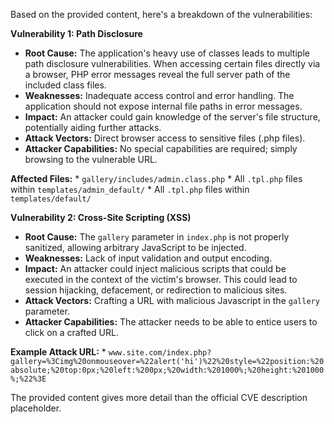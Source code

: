 Based on the provided content, here's a breakdown of the vulnerabilities:

**Vulnerability 1: Path Disclosure**

*   **Root Cause:** The application's heavy use of classes leads to multiple path disclosure vulnerabilities. When accessing certain files directly via a browser, PHP error messages reveal the full server path of the included class files.
*   **Weaknesses:** Inadequate access control and error handling. The application should not expose internal file paths in error messages.
*   **Impact:** An attacker could gain knowledge of the server's file structure, potentially aiding further attacks.
*   **Attack Vectors:** Direct browser access to sensitive files (.php files).
*   **Attacker Capabilities:** No special capabilities are required; simply browsing to the vulnerable URL.

**Affected Files:**
    *   `gallery/includes/admin.class.php`
    *   All `.tpl.php` files within `templates/admin_default/`
    *   All `.tpl.php` files within `templates/default/`

**Vulnerability 2: Cross-Site Scripting (XSS)**

*   **Root Cause:** The `gallery` parameter in `index.php` is not properly sanitized, allowing arbitrary JavaScript to be injected.
*   **Weaknesses:** Lack of input validation and output encoding.
*   **Impact:** An attacker could inject malicious scripts that could be executed in the context of the victim's browser. This could lead to session hijacking, defacement, or redirection to malicious sites.
*  **Attack Vectors:** Crafting a URL with malicious Javascript in the `gallery` parameter.
*   **Attacker Capabilities:** The attacker needs to be able to entice users to click on a crafted URL.

**Example Attack URL:**
    *   `www.site.com/index.php?gallery=%3Cimg%20onmouseover=%22alert('hi')%22%20style=%22position:%20absolute;%20top:0px;%20left:%200px;%20width:%201000%;%20height:%201000%;%22%3E`
   
The provided content gives more detail than the official CVE description placeholder.